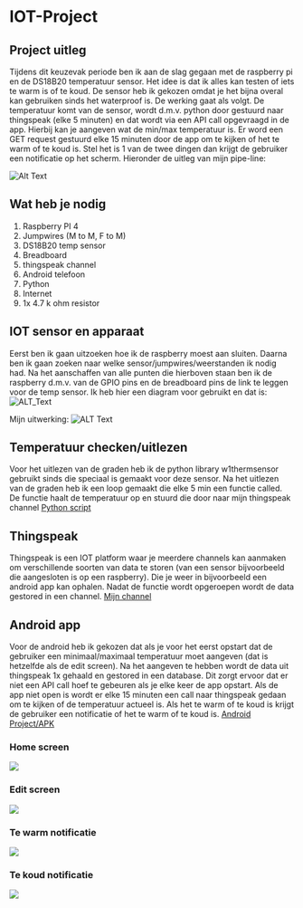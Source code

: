 # IOT-Project

## Project uitleg
Tijdens dit keuzevak periode ben ik aan de slag gegaan met de raspberry pi en de DS18B20 temperatuur sensor.
Het idee is dat ik alles kan testen of iets te warm is of te koud. De sensor heb ik gekozen omdat je het bijna overal kan gebruiken sinds het waterproof is. De werking gaat als volgt. De temperatuur komt van de sensor, wordt d.m.v. python door gestuurd naar thingspeak (elke 5 minuten) en dat wordt via een API call opgevraagd in de app. Hierbij kan je aangeven wat de min/max temperatuur is. Er word een GET request gestuurd elke 15 minuten door de app om te kijken of het te warm of te koud is. Stel het is 1 van de twee dingen dan krijgt de gebruiker een notificatie op het scherm. 
Hieronder de uitleg van mijn pipe-line:

![Alt Text](Images/Data%20pipeline/data_pipeline.png)

## Wat heb je nodig
1. Raspberry PI 4
1. Jumpwires (M to M, F to M)
1. DS18B20 temp sensor
1. Breadboard
1. thingspeak channel
1. Android telefoon
1. Python
1. Internet
1. 1x 4.7 k ohm resistor

## IOT sensor en apparaat
Eerst ben ik gaan uitzoeken hoe ik de raspberry moest aan sluiten. Daarna ben ik gaan zoeken naar welke sensor/jumpwires/weerstanden ik nodig had. Na het aanschaffen van alle punten die hierboven staan ben ik de raspberry d.m.v. van de GPIO pins en de breadboard pins de link te leggen voor de temp sensor. Ik heb hier een diagram voor gebruikt en dat is:
![ALT_Text](https://farm5.staticflickr.com/4215/35139160190_cea3435a09_b_d.jpg)

Mijn uitwerking:
![ALT Text](/Images/Raspberry%20Pi/IMG-3821.JPG)

## Temperatuur checken/uitlezen
Voor het uitlezen van de graden heb ik de python library w1thermsensor gebruikt sinds die speciaal is gemaakt voor deze sensor.
Na het uitlezen van de graden heb ik een loop gemaakt die elke 5 min een functie called. De functie haalt de temperatuur op en stuurd die door naar mijn thingspeak channel
[Python script](https://github.com/Vincent030299/IOT-Project/blob/master/Raspberry_Pi/Python%20script/temperature-sensor.py)

## Thingspeak
Thingspeak is een IOT platform waar je meerdere channels kan aanmaken om verschillende soorten van data te storen (van een sensor bijvoorbeeld die aangesloten is op een raspberry). Die je weer in bijvoorbeeld een android app kan ophalen. Nadat de functie wordt opgeroepen wordt de data gestored in een channel.
[Mijn channel](https://thingspeak.com/channels/1048437)

## Android app
Voor de android heb ik gekozen dat als je voor het eerst opstart dat de gebruiker een minimaal/maximaal temperatuur moet aangeven (dat is hetzelfde als de edit screen). Na het aangeven te hebben wordt de data uit thingspeak 1x gehaald en gestored in een database. Dit zorgt ervoor dat er niet een API call hoef te gebeuren als je elke keer de app opstart. Als de app niet open is wordt er elke 15 minuten een call naar thingspeak gedaan om te kijken of de temperatuur actueel is. Als het te warm of te koud is krijgt de gebruiker een notificatie of het te warm of te koud is.
[Android Project/APK](https://github.com/Vincent030299/IOT-Project/tree/master/Android)

### Home screen
![](https://github.com/Vincent030299/IOT-Project/blob/master/Images/App/home_screen_app.png)
### Edit screen
![](https://github.com/Vincent030299/IOT-Project/blob/master/Images/App/edit_low_high_app.png)
### Te warm notificatie
![](https://github.com/Vincent030299/IOT-Project/blob/master/Images/App/too_hot_app.png)
### Te koud notificatie
![](https://github.com/Vincent030299/IOT-Project/blob/master/Images/App/too_cold_app.png)
